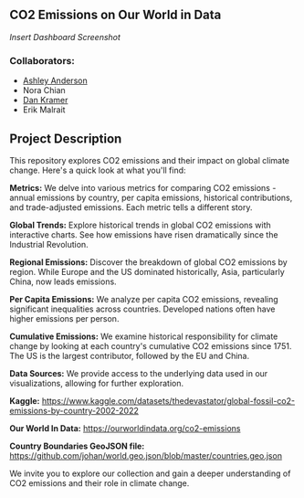 ## CO2 Emissions on Our World in Data

_Insert Dashboard Screenshot_

### Collaborators:

* [Ashley Anderson](https://github.com/AshleyKAnderson) <br>
* Nora Chian<br>
* [Dan Kramer](https://github.com/d6kramer)<br>
* Erik Malrait

## Project Description
This repository explores CO2 emissions and their impact on global climate change. Here's a quick look at what you'll find:

**Metrics:** We delve into various metrics for comparing CO2 emissions - annual emissions by country, per capita emissions, historical contributions, and trade-adjusted emissions. Each metric tells a different story.

**Global Trends:** Explore historical trends in global CO2 emissions with interactive charts. See how emissions have risen dramatically since the Industrial Revolution.<br>

**Regional Emissions:** Discover the breakdown of global CO2 emissions by region. While Europe and the US dominated historically, Asia, particularly China, now leads emissions.<br>

**Per Capita Emissions:** We analyze per capita CO2 emissions, revealing significant inequalities across countries. Developed nations often have higher emissions per person.<br>

**Cumulative Emissions:** We examine historical responsibility for climate change by looking at each country's cumulative CO2 emissions since 1751. The US is the largest contributor, followed by the EU and China.<br>

**Data Sources:** We provide access to the underlying data used in our visualizations, allowing for further exploration.

**Kaggle:** https://www.kaggle.com/datasets/thedevastator/global-fossil-co2-emissions-by-country-2002-2022 <br>

**Our World In Data:** https://ourworldindata.org/co2-emissions

**Country Boundaries GeoJSON file:** https://github.com/johan/world.geo.json/blob/master/countries.geo.json

We invite you to explore our collection and gain a deeper understanding of CO2 emissions and their role in climate change.

